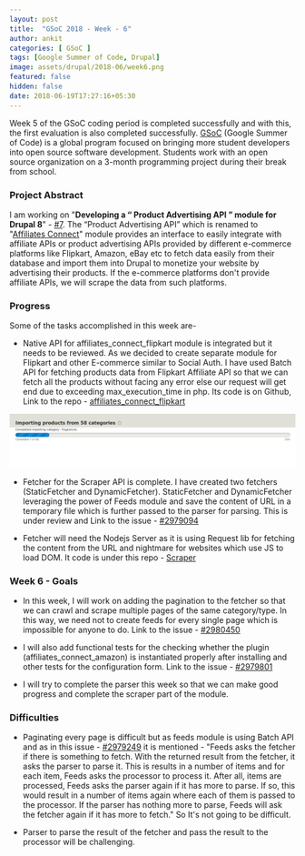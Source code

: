 ```yaml
---
layout: post
title:  "GSoC 2018 - Week - 6"
author: ankit
categories: [ GSoC ]
tags: [Google Summer of Code, Drupal]
image: assets/drupal/2018-06/week6.png
featured: false
hidden: false
date: 2018-06-19T17:27:16+05:30
---
```


Week 5 of the GSoC coding period is completed successfully and with this, the first evaluation is also completed successfully. [GSoC](https://summerofcode.withgoogle.com/) (Google Summer of Code) is a global program focused on bringing more student developers into open source software development. Students work with an open source organization on a 3-month programming project during their break from school.

### **Project Abstract**

I am working on "**Developing a “ Product Advertising API ” module for Drupal 8**" - [#7](https://groups.drupal.org/node/518074). The “Product Advertising API” which is renamed to "[Affiliates Connect](https://www.drupal.org/project/affiliates_connect)" module provides an interface to easily integrate with affiliate APIs or product advertising APIs provided by different e-commerce platforms like Flipkart, Amazon, eBay etc to fetch data easily from their database and import them into Drupal to monetize your website by advertising their products. If the e-commerce platforms don't provide affiliate APIs, we will scrape the data from such platforms.

### **Progress**

Some of the tasks accomplished in this week are-

- Native API for affiliates_connect_flipkart module is integrated but it needs to be reviewed. As we decided to create separate module for Flipkart and other E-commerce similar to Social Auth. I have used Batch API for fetching products data from Flipkart Affiliate API so that we can fetch all the products without facing any error else our request will get end due to exceeding max_execution_time in php. Its code is on Github, Link to the repo - [affiliates_connect_flipkart](https://github.com/ankitjain28may/scraping-using-node/tree/master/Flipkart/affiliates_connect_flipkart)

![Flipkart module](/assets/drupal/inline-images/Screenshot-2018-6-19%20Importing%20products%20from%2058%20categories%20Drupal.png)

- Fetcher for the Scraper API is complete. I have created two fetchers (StaticFetcher and DynamicFetcher). StaticFetcher and DynamicFetcher leveraging the power of Feeds module and save the content of URL in a temporary file which is further passed to the parser for parsing. This is under review and Link to the issue - [#2979094](https://www.drupal.org/project/affiliates_connect/issues/2979094)

- Fetcher will need the Nodejs Server as it is using Request lib for fetching the content from the URL and nightmare for websites which use JS to load DOM. It code is under this repo - [Scraper](https://github.com/ankitjain28may/scraping-using-node/tree/master/Scraper)

### **Week 6 - Goals**

- In this week, I will work on adding the pagination to the fetcher so that we can crawl and scrape multiple pages of the same category/type. In this way, we need not to create feeds for every single page which is impossible for anyone to do. Link to the issue - [#2980450](https://www.drupal.org/project/affiliates_connect/issues/2980450)

- I will also add functional tests for the checking whether the plugin (affiliates_connect_amazon) is instantiated properly after installing and other tests for the configuration form. Link to the issue - [#2979801](https://www.drupal.org/project/affiliates_connect/issues/2979801)

- I will try to complete the parser this week so that we can make good progress and complete the scraper part of the module.

### **Difficulties**

- Paginating every page is difficult but as feeds module is using Batch API and as in this issue - [#2979249](https://www.drupal.org/project/feeds/issues/2979249) it is mentioned - "Feeds asks the fetcher if there is something to fetch. With the returned result from the fetcher, it asks the parser to parse it. This is results in a number of items and for each item, Feeds asks the processor to process it. After all, items are processed, Feeds asks the parser again if it has more to parse. If so, this would result in a number of items again where each of them is passed to the processor. If the parser has nothing more to parse, Feeds will ask the fetcher again if it has more to fetch." So It's not going to be difficult.

- Parser to parse the result of the fetcher and pass the result to the processor will be challenging.